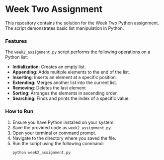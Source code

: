 # Week Two Assignment

This repository contains the solution for the Week Two Python assignment. The script demonstrates basic list manipulation in Python.

### Features

The `week2_assignment.py` script performs the following operations on a Python list:

* **Initialization**: Creates an empty list.
* **Appending**: Adds multiple elements to the end of the list.
* **Inserting**: Inserts an element at a specific position.
* **Extending**: Merges another list into the current list.
* **Removing**: Deletes the last element.
* **Sorting**: Arranges the elements in ascending order.
* **Searching**: Finds and prints the index of a specific value.

### How to Run

1.  Ensure you have Python installed on your system.
2.  Save the provided code as `week2_assignment.py`.
3.  Open your terminal or command prompt.
4.  Navigate to the directory where you saved the file.
5.  Run the script using the following command:
    ```bash
    python week2_assignment.py
    ```